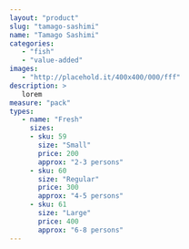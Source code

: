 ```yaml
---
layout: "product"
slug: "tamago-sashimi"
name: "Tamago Sashimi"
categories:
   - "fish"
   - "value-added"
images:
   - "http://placehold.it/400x400/000/fff"
description: >
   lorem
measure: "pack"
types: 
   - name: "Fresh"
     sizes: 
     - sku: 59
       size: "Small"
       price: 200
       approx: "2-3 persons"
     - sku: 60
       size: "Regular"
       price: 300
       approx: "4-5 persons"
     - sku: 61
       size: "Large"
       price: 400
       approx: "6-8 persons"
---
```

